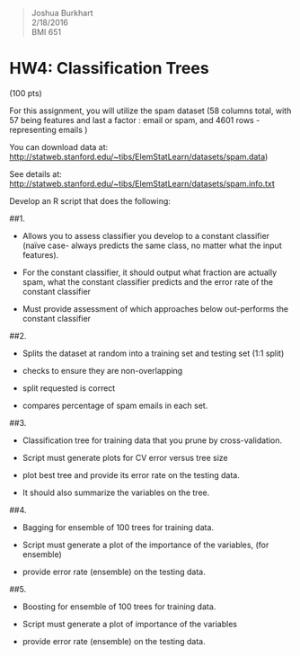 >Joshua Burkhart  
>2/18/2016  
>BMI 651
# HW4: Classification Trees

(100 pts) 

For this assignment, you will utilize the spam dataset  (58 columns total, with 57 being features and last a factor : email or spam, and 4601 rows - representing emails ) 

You can download data at: http://statweb.stanford.edu/~tibs/ElemStatLearn/datasets/spam.data) 

See details at: http://statweb.stanford.edu/~tibs/ElemStatLearn/datasets/spam.info.txt

Develop an R script that does the following:

##1.

- Allows you to assess classifier you develop to a constant classifier (naïve case- always predicts the same class, no matter what the input features).

- For the constant classifier, it should  output what fraction are actually spam, what the constant classifier predicts and the error rate of the constant classifier

- Must provide assessment of which approaches below out-performs the constant classifier

##2.

- Splits the dataset at random into a training set and testing set (1:1 split)

- checks to ensure they are non-overlapping

- split requested is correct

- compares percentage of spam emails in each set. 

##3.

- Classification tree for training data that you prune by cross-validation.

- Script must generate plots for CV error versus tree size

- plot best tree and provide its error rate on the testing data. 

- It should also summarize the variables on the tree. 

##4.

- Bagging for ensemble of 100 trees for training data.

- Script must generate a plot of the importance of the variables, (for ensemble)

- provide error rate (ensemble) on the testing data.

##5.

- Boosting for ensemble of 100 trees for training data. 

- Script must generate a plot of  importance of the variables

- provide error rate (ensemble) on the testing data.
